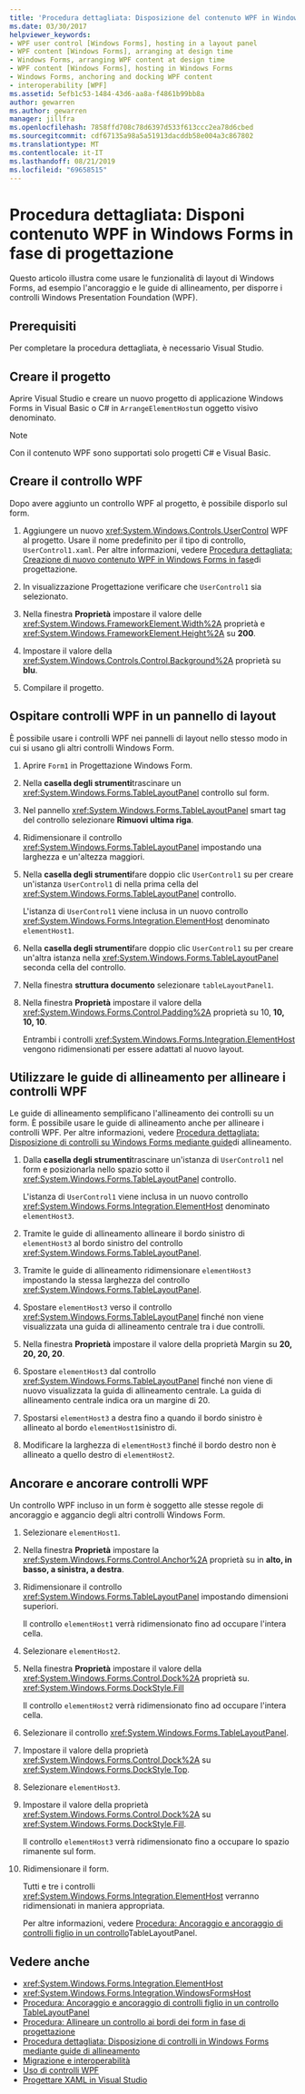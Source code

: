 ```yaml
---
title: 'Procedura dettagliata: Disposizione del contenuto WPF in Windows Form in fase di progettazione'
ms.date: 03/30/2017
helpviewer_keywords:
- WPF user control [Windows Forms], hosting in a layout panel
- WPF content [Windows Forms], arranging at design time
- Windows Forms, arranging WPF content at design time
- WPF content [Windows Forms], hosting in Windows Forms
- Windows Forms, anchoring and docking WPF content
- interoperability [WPF]
ms.assetid: 5efb1c53-1484-43d6-aa8a-f4861b99bb8a
author: gewarren
ms.author: gewarren
manager: jillfra
ms.openlocfilehash: 7858ffd708c78d6397d533f613ccc2ea78d6cbed
ms.sourcegitcommit: cdf67135a98a5a51913dacddb58e004a3c867802
ms.translationtype: MT
ms.contentlocale: it-IT
ms.lasthandoff: 08/21/2019
ms.locfileid: "69658515"
---
```

# <a name="walkthrough-arrange-wpf-content-on-windows-forms-at-design-time"></a>Procedura dettagliata: Disponi contenuto WPF in Windows Forms in fase di progettazione

Questo articolo illustra come usare le funzionalità di layout di Windows Forms, ad esempio l'ancoraggio e le guide di allineamento, per disporre i controlli Windows Presentation Foundation (WPF).

## <a name="prerequisites"></a>Prerequisiti

Per completare la procedura dettagliata, è necessario Visual Studio.

## <a name="create-the-project"></a>Creare il progetto

Aprire Visual Studio e creare un nuovo progetto di applicazione Windows Forms in Visual Basic o C# in `ArrangeElementHost`un oggetto visivo denominato.

> [!NOTE]
> Con il contenuto WPF sono supportati solo progetti C# e Visual Basic.

## <a name="create-the-wpf-control"></a>Creare il controllo WPF

Dopo avere aggiunto un controllo WPF al progetto, è possibile disporlo sul form.

1. Aggiungere un nuovo <xref:System.Windows.Controls.UserControl> WPF al progetto. Usare il nome predefinito per il tipo di controllo, `UserControl1.xaml`. Per altre informazioni, vedere [Procedura dettagliata: Creazione di nuovo contenuto WPF in Windows Forms in fase](walkthrough-creating-new-wpf-content-on-windows-forms-at-design-time.md)di progettazione.

2. In visualizzazione Progettazione verificare che `UserControl1` sia selezionato.

3. Nella finestra **Proprietà** impostare il valore delle <xref:System.Windows.FrameworkElement.Width%2A> proprietà e <xref:System.Windows.FrameworkElement.Height%2A> su **200**.

4. Impostare il valore della <xref:System.Windows.Controls.Control.Background%2A> proprietà su **blu**.

5. Compilare il progetto.

## <a name="host-wpf-controls-in-a-layout-panel"></a>Ospitare controlli WPF in un pannello di layout

È possibile usare i controlli WPF nei pannelli di layout nello stesso modo in cui si usano gli altri controlli Windows Form.

1. Aprire `Form1` in Progettazione Windows Form.

2. Nella **casella degli strumenti**trascinare un <xref:System.Windows.Forms.TableLayoutPanel> controllo sul form.

3. Nel pannello <xref:System.Windows.Forms.TableLayoutPanel> smart tag del controllo selezionare **Rimuovi ultima riga**.

4. Ridimensionare il controllo <xref:System.Windows.Forms.TableLayoutPanel> impostando una larghezza e un'altezza maggiori.

5. Nella **casella degli strumenti**fare doppio clic `UserControl1` su per creare un'istanza `UserControl1` di nella prima cella del <xref:System.Windows.Forms.TableLayoutPanel> controllo.

   L'istanza di `UserControl1` viene inclusa in un nuovo controllo <xref:System.Windows.Forms.Integration.ElementHost> denominato `elementHost1`.

6. Nella **casella degli strumenti**fare doppio clic `UserControl1` su per creare un'altra istanza nella <xref:System.Windows.Forms.TableLayoutPanel> seconda cella del controllo.

7. Nella finestra **struttura documento** selezionare `tableLayoutPanel1`.

8. Nella finestra **Proprietà** impostare il valore della <xref:System.Windows.Forms.Control.Padding%2A> proprietà su 10, **10, 10, 10**.

   Entrambi i controlli <xref:System.Windows.Forms.Integration.ElementHost> vengono ridimensionati per essere adattati al nuovo layout.

## <a name="use-snaplines-to-align-wpf-controls"></a>Utilizzare le guide di allineamento per allineare i controlli WPF

Le guide di allineamento semplificano l'allineamento dei controlli su un form. È possibile usare le guide di allineamento anche per allineare i controlli WPF. Per altre informazioni, vedere [Procedura dettagliata: Disposizione di controlli su Windows Forms mediante guide](../controls/walkthrough-arranging-controls-on-windows-forms-using-snaplines.md)di allineamento.

1. Dalla **casella degli strumenti**trascinare un'istanza di `UserControl1` nel form e posizionarla nello spazio sotto il <xref:System.Windows.Forms.TableLayoutPanel> controllo.

   L'istanza di `UserControl1` viene inclusa in un nuovo controllo <xref:System.Windows.Forms.Integration.ElementHost> denominato `elementHost3`.

2. Tramite le guide di allineamento allineare il bordo sinistro di `elementHost3` al bordo sinistro del controllo <xref:System.Windows.Forms.TableLayoutPanel>.

3. Tramite le guide di allineamento ridimensionare `elementHost3` impostando la stessa larghezza del controllo <xref:System.Windows.Forms.TableLayoutPanel>.

4. Spostare `elementHost3` verso il controllo <xref:System.Windows.Forms.TableLayoutPanel> finché non viene visualizzata una guida di allineamento centrale tra i due controlli.

5. Nella finestra **Proprietà** impostare il valore della proprietà Margin su **20, 20, 20, 20**.

6. Spostare `elementHost3` dal controllo <xref:System.Windows.Forms.TableLayoutPanel> finché non viene di nuovo visualizzata la guida di allineamento centrale. La guida di allineamento centrale indica ora un margine di 20.

7. Spostarsi `elementHost3` a destra fino a quando il bordo sinistro è allineato al bordo `elementHost1`sinistro di.

8. Modificare la larghezza di `elementHost3` finché il bordo destro non è allineato a quello destro di `elementHost2`.

## <a name="anchor-and-dock-wpf-controls"></a>Ancorare e ancorare controlli WPF

Un controllo WPF incluso in un form è soggetto alle stesse regole di ancoraggio e aggancio degli altri controlli Windows Form.

1. Selezionare `elementHost1`.

2. Nella finestra **Proprietà** impostare la <xref:System.Windows.Forms.Control.Anchor%2A> proprietà su in **alto, in basso, a sinistra, a destra**.

3. Ridimensionare il controllo <xref:System.Windows.Forms.TableLayoutPanel> impostando dimensioni superiori.

   Il controllo `elementHost1` verrà ridimensionato fino ad occupare l'intera cella.

4. Selezionare `elementHost2`.

5. Nella finestra **Proprietà** impostare il valore della <xref:System.Windows.Forms.Control.Dock%2A> proprietà su. <xref:System.Windows.Forms.DockStyle.Fill>

   Il controllo `elementHost2` verrà ridimensionato fino ad occupare l'intera cella.

6. Selezionare il controllo <xref:System.Windows.Forms.TableLayoutPanel>.

7. Impostare il valore della proprietà <xref:System.Windows.Forms.Control.Dock%2A> su <xref:System.Windows.Forms.DockStyle.Top>.

8. Selezionare `elementHost3`.

9. Impostare il valore della proprietà <xref:System.Windows.Forms.Control.Dock%2A> su <xref:System.Windows.Forms.DockStyle.Fill>.

   Il controllo `elementHost3` verrà ridimensionato fino a occupare lo spazio rimanente sul form.

10. Ridimensionare il form.

    Tutti e tre i controlli <xref:System.Windows.Forms.Integration.ElementHost> verranno ridimensionati in maniera appropriata.

    Per altre informazioni, vedere [Procedura: Ancoraggio e ancoraggio di controlli figlio in un controllo](../controls/how-to-anchor-and-dock-child-controls-in-a-tablelayoutpanel-control.md)TableLayoutPanel.

## <a name="see-also"></a>Vedere anche

- <xref:System.Windows.Forms.Integration.ElementHost>
- <xref:System.Windows.Forms.Integration.WindowsFormsHost>
- [Procedura: Ancoraggio e ancoraggio di controlli figlio in un controllo TableLayoutPanel](../controls/how-to-anchor-and-dock-child-controls-in-a-tablelayoutpanel-control.md)
- [Procedura: Allineare un controllo ai bordi dei form in fase di progettazione](../controls/how-to-align-a-control-to-the-edges-of-forms-at-design-time.md)
- [Procedura dettagliata: Disposizione di controlli in Windows Forms mediante guide di allineamento](../controls/walkthrough-arranging-controls-on-windows-forms-using-snaplines.md)
- [Migrazione e interoperabilità](../../wpf/advanced/migration-and-interoperability.md)
- [Uso di controlli WPF](using-wpf-controls.md)
- [Progettare XAML in Visual Studio](/visualstudio/designers/designing-xaml-in-visual-studio)

